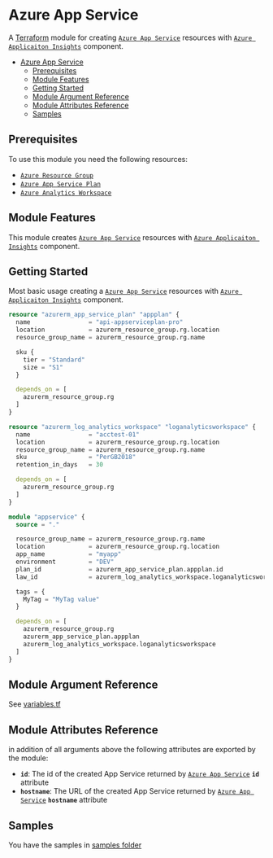 # Azure App Service

A [Terraform](https://www.terraform.io) module for creating
[`Azure App Service`](https://registry.terraform.io/providers/hashicorp/azurerm/latest/docs/resources/app_service) resources with [`Azure Applicaiton Insights`](https://registry.terraform.io/providers/hashicorp/azurerm/latest/docs/resources/application_insights) component.

- [Azure App Service](#azure-app-service)
  - [Prerequisites](#prerequisites)
  - [Module Features](#module-features)
  - [Getting Started](#getting-started)
  - [Module Argument Reference](#module-argument-reference)
  - [Module Attributes Reference](#module-attributes-reference)
  - [Samples](#samples)

## Prerequisites

To use this module you need the following resources:

- [`Azure Resource Group`](https://registry.terraform.io/providers/hashicorp/azurerm/latest/docs/resources/resource_group)
- [`Azure App Service Plan`](https://registry.terraform.io/providers/hashicorp/azurerm/latest/docs/resources/app_service_plan)
- [`Azure Analytics Workspace`](https://registry.terraform.io/providers/hashicorp/azurerm/latest/docs/resources/log_analytics_workspace)

## Module Features

This module creates
[`Azure App Service`](https://registry.terraform.io/providers/hashicorp/azurerm/latest/docs/resources/app_service) resources with [`Azure Applicaiton Insights`](https://registry.terraform.io/providers/hashicorp/azurerm/latest/docs/resources/application_insights) component.

## Getting Started

Most basic usage creating a
[`Azure App Service`](https://registry.terraform.io/providers/hashicorp/azurerm/latest/docs/resources/app_service) resources with [`Azure Applicaiton Insights`](https://registry.terraform.io/providers/hashicorp/azurerm/latest/docs/resources/application_insights) component.

```terraform
resource "azurerm_app_service_plan" "appplan" {
  name                = "api-appserviceplan-pro"
  location            = azurerm_resource_group.rg.location
  resource_group_name = azurerm_resource_group.rg.name

  sku {
    tier = "Standard"
    size = "S1"
  }

  depends_on = [
    azurerm_resource_group.rg
  ]
}

resource "azurerm_log_analytics_workspace" "loganalyticsworkspace" {
  name                = "acctest-01"
  location            = azurerm_resource_group.rg.location
  resource_group_name = azurerm_resource_group.rg.name
  sku                 = "PerGB2018"
  retention_in_days   = 30

  depends_on = [
    azurerm_resource_group.rg
  ]
}

module "appservice" {
  source = "."

  resource_group_name = azurerm_resource_group.rg.name
  location            = azurerm_resource_group.rg.location
  app_name            = "myapp"
  environment         = "DEV"
  plan_id             = azurerm_app_service_plan.appplan.id
  law_id              = azurerm_log_analytics_workspace.loganalyticsworkspace.id

  tags = {
    MyTag = "MyTag value"
  }

  depends_on = [
    azurerm_resource_group.rg
    azurerm_app_service_plan.appplan
    azurerm_log_analytics_workspace.loganalyticsworkspace
  ]
} 
```

## Module Argument Reference

See [variables.tf](variables.tf)

## Module Attributes Reference

in addition of all arguments above the following attributes are exported by the module:

- **`id`**: The id of the created App Service returned by [`Azure App Service`](https://registry.terraform.io/providers/hashicorp/azurerm/latest/docs/resources/app_service#attributes-reference) **`id`** attribute
- **`hostname`**: The URL of the created App Service returned by [`Azure App Service`](https://registry.terraform.io/providers/hashicorp/azurerm/latest/docs/resources/app_service#attributes-reference) **`hostname`** attribute

## Samples

You have the samples in [samples folder](../../samples/appservicesample/)
